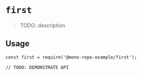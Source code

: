 # `first`

> TODO: description

## Usage

```
const first = require('@mono-repo-example/first');

// TODO: DEMONSTRATE API
```
